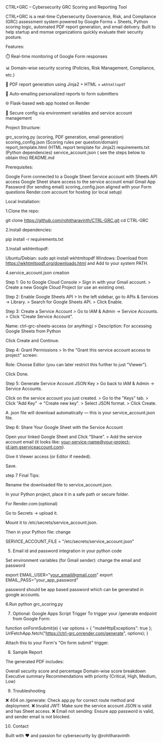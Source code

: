 CTRL+GRC – Cybersecurity GRC Scoring and Reporting Tool

CTRL+GRC is a real-time Cybersecurity Governance, Risk, and Compliance (GRC) assessment system powered by Google Forms + Sheets, Python scoring logic, automated PDF report generation, and email delivery. Built to help startup and msmse organizations quickly evaluate their security posture.

Features:

⏱️ Real-time monitoring of Google Form responses

📊 Domain-wise security scoring (Policies, Risk Management, Compliance, etc.)

📄 PDF report generation using Jinja2 + HTML + `wkhtmltopdf`

📧 Auto-emailing personalized reports to form submitters

🌐 Flask-based web app hosted on Render

🔐 Secure config via environment variables and service account management


Project Structure:

grc_scoring.py  (scoring, PDF generation, email generation)
scoring_config.json (Scoring rules per question/domain)
report_template.html (HTML report template for Jinja2)
requirements.txt (Python dependencies)
service_account.json ( see the steps below to obtain this)
README.md 

Prerequisites:

Google Form connected to a Google Sheet
Service account with Sheets API access
Google Sheet share access to the service account email
Gmail App Password (for sending email)
scoring_config.json aligned with your Form questions
Render.com account for hosting (or local setup)

Local Installation:

1.Clone the repo:

git clone https://github.com/rohitharavinth/CTRL-GRC.git
cd CTRL-GRC

2.Install dependencies:

pip install -r requirements.txt

3.Install wkhtmltopdf:

Ubuntu/Debian: sudo apt install wkhtmltopdf
Windows: Download from https://wkhtmltopdf.org/downloads.html and Add to your system PATH.

4.service_account.json creation 

Step 1: Go to Google Cloud Console > Sign in with your Gmail account. > Create a new Google Cloud Project (or use an existing one).

Step 2: Enable Google Sheets API > In the left sidebar, go to APIs & Services → Library. > Search for Google Sheets API. > Click Enable.

Step 3: Create a Service Account > Go to IAM & Admin → Service Accounts. > Click “Create Service Account”.

Name: ctrl-grc-sheets-access (or anything) > Description: For accessing Google Sheets from Python

Click Create and Continue.

Step 4: Grant Permissions > In the "Grant this service account access to project" screen:

Role: Choose Editor (you can later restrict this further to just "Viewer").

Click Done.

Step 5: Generate Service Account JSON Key > Go back to IAM & Admin → Service Accounts.

Click on the service account you just created. > Go to the "Keys" tab. > Click "Add Key" → "Create new key". > Select JSON format. > Click Create.

A .json file will download automatically — this is your service_account.json file.

Step 6: Share Your Google Sheet with the Service Account

Open your linked Google Sheet and Click “Share”. > Add the service account email (it looks like: your-service-name@your-project-id.iam.gserviceaccount.com).

Give it Viewer access (or Editor if needed).

Save.

step 7 Final Tips: 

Rename the downloaded file to service_account.json.

In your Python project, place it in a safe path or secure folder.

For Render.com:(optional)

Go to Secrets → upload it.

Mount it to /etc/secrets/service_account.json.

Then in your Python file: change 

SERVICE_ACCOUNT_FILE = "/etc/secrets/service_account.json"


5. Email id and password integration in your python code

Set environment variables (for Gmail sender): change the email and password

export EMAIL_USER="your_email@gmail.com"
export EMAIL_PASS="your_app_password"

password should be app based password which can be generated in google accounts.

6.Run python grc_scoring.py

7. Optional: Google Apps Script Trigger
To trigger your /generate endpoint from Google Form:


function onFormSubmit(e) {
  var options = {
    "muteHttpExceptions": true
  };
  UrlFetchApp.fetch("https://ctrl-grc.onrender.com/generate", options);
}

Attach this to your Form's "On form submit" trigger.

8.  Sample Report

The generated PDF includes:

Overall security score and percentage
Domain-wise score breakdown
Executive summary
Recommendations with priority (Critical, High, Medium, Low)

9. Troubleshooting

❌ 404 on /generate: Check app.py for correct route method and deployment.
❌ Invalid JWT: Make sure the service account JSON is valid and has Sheet access.
❌ Email not sending: Ensure app password is valid, and sender email is not blocked.

10. Contact 

Built with ❤️ and passion for cybersecurity 
by @rohitharavinth


